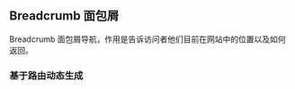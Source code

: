 <div class="demo-header">
<p class="overviewicon">
  <span class="wapi-form-breadcrumb"/>
</p>

## Breadcrumb 面包屑

<nova-uxlink widget-name="Breadcrumb"></nova-uxlink>

Breadcrumb 面包屑导航，作用是告诉访问者他们目前在网站中的位置以及如何返回。
</div>

### 基于路由动态生成

<nova-demo-view link="breadcrumb/base-on-route.vue"></nova-demo-view>

<br>
